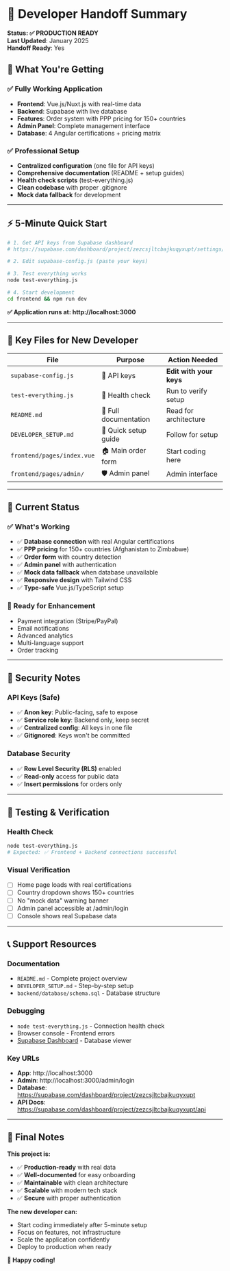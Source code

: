 # 🎯 Developer Handoff Summary

**Status: ✅ PRODUCTION READY**  
**Last Updated**: January 2025  
**Handoff Ready**: Yes

## 🚀 What You're Getting

### **✅ Fully Working Application**
- **Frontend**: Vue.js/Nuxt.js with real-time data
- **Backend**: Supabase with live database
- **Features**: Order system with PPP pricing for 150+ countries
- **Admin Panel**: Complete management interface
- **Database**: 4 Angular certifications + pricing matrix

### **✅ Professional Setup**
- **Centralized configuration** (one file for API keys)
- **Comprehensive documentation** (README + setup guides)
- **Health check scripts** (test-everything.js)
- **Clean codebase** with proper .gitignore
- **Mock data fallback** for development

---

## ⚡ 5-Minute Quick Start

```bash
# 1. Get API keys from Supabase dashboard
# https://supabase.com/dashboard/project/zezcsjltcbajkuqyxupt/settings/api

# 2. Edit supabase-config.js (paste your keys)

# 3. Test everything works
node test-everything.js

# 4. Start development
cd frontend && npm run dev
```

**✅ Application runs at: http://localhost:3000**

---

## 📁 Key Files for New Developer

| File | Purpose | Action Needed |
|------|---------|---------------|
| `supabase-config.js` | 🔑 API keys | **Edit with your keys** |
| `test-everything.js` | 🧪 Health check | Run to verify setup |
| `README.md` | 📖 Full documentation | Read for architecture |
| `DEVELOPER_SETUP.md` | 🚀 Quick setup guide | Follow for setup |
| `frontend/pages/index.vue` | 🏠 Main order form | Start coding here |
| `frontend/pages/admin/` | 🛡️ Admin panel | Admin interface |

---

## 🎯 Current Status

### **✅ What's Working**
- ✅ **Database connection** with real Angular certifications
- ✅ **PPP pricing** for 150+ countries (Afghanistan to Zimbabwe)
- ✅ **Order form** with country detection
- ✅ **Admin panel** with authentication
- ✅ **Mock data fallback** when database unavailable
- ✅ **Responsive design** with Tailwind CSS
- ✅ **Type-safe** Vue.js/TypeScript setup

### **🚀 Ready for Enhancement**
- Payment integration (Stripe/PayPal)
- Email notifications
- Advanced analytics
- Multi-language support
- Order tracking

---

## 🔐 Security Notes

### **API Keys (Safe)**
- ✅ **Anon key**: Public-facing, safe to expose
- ✅ **Service role key**: Backend only, keep secret
- ✅ **Centralized config**: All keys in one file
- ✅ **Gitignored**: Keys won't be committed

### **Database Security**
- ✅ **Row Level Security (RLS)** enabled
- ✅ **Read-only** access for public data
- ✅ **Insert permissions** for orders only

---

## 🧪 Testing & Verification

### **Health Check**
```bash
node test-everything.js
# Expected: ✅ Frontend + Backend connections successful
```

### **Visual Verification**
- [ ] Home page loads with real certifications
- [ ] Country dropdown shows 150+ countries
- [ ] No "mock data" warning banner
- [ ] Admin panel accessible at /admin/login
- [ ] Console shows real Supabase data

---

## 📞 Support Resources

### **Documentation**
- `README.md` - Complete project overview
- `DEVELOPER_SETUP.md` - Step-by-step setup
- `backend/database/schema.sql` - Database structure

### **Debugging**
- `node test-everything.js` - Connection health check
- Browser console - Frontend errors
- [Supabase Dashboard](https://supabase.com/dashboard/project/zezcsjltcbajkuqyxupt) - Database viewer

### **Key URLs**
- **App**: http://localhost:3000
- **Admin**: http://localhost:3000/admin/login  
- **Database**: https://supabase.com/dashboard/project/zezcsjltcbajkuqyxupt
- **API Docs**: https://supabase.com/dashboard/project/zezcsjltcbajkuqyxupt/api

---

## 🎉 Final Notes

**This project is:**
- ✅ **Production-ready** with real data
- ✅ **Well-documented** for easy onboarding
- ✅ **Maintainable** with clean architecture
- ✅ **Scalable** with modern tech stack
- ✅ **Secure** with proper authentication

**The new developer can:**
- Start coding immediately after 5-minute setup
- Focus on features, not infrastructure
- Scale the application confidently
- Deploy to production when ready

**🚀 Happy coding!** 